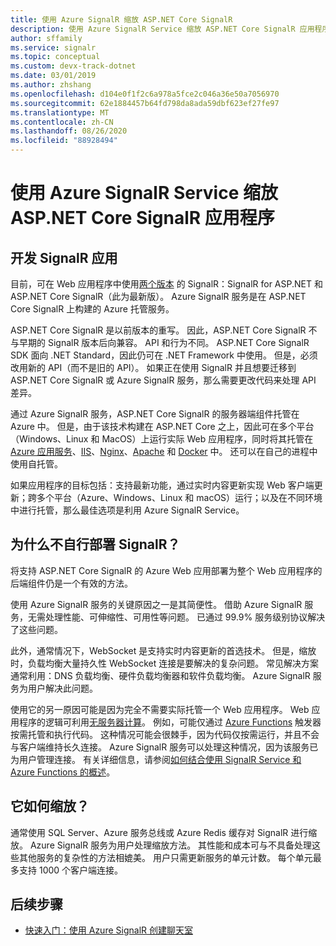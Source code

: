 ```yaml
---
title: 使用 Azure SignalR 缩放 ASP.NET Core SignalR
description: 使用 Azure SignalR Service 缩放 ASP.NET Core SignalR 应用程序的概述。
author: sffamily
ms.service: signalr
ms.topic: conceptual
ms.custom: devx-track-dotnet
ms.date: 03/01/2019
ms.author: zhshang
ms.openlocfilehash: d104e0f1f2c6a978a5fce2c046a36e50a7056970
ms.sourcegitcommit: 62e1884457b64fd798da8ada59dbf623ef27fe97
ms.translationtype: MT
ms.contentlocale: zh-CN
ms.lasthandoff: 08/26/2020
ms.locfileid: "88928494"
---
```

# <a name="scale-aspnet-core-signalr-applications-with-azure-signalr-service"></a>使用 Azure SignalR Service 缩放 ASP.NET Core SignalR 应用程序

## <a name="developing-signalr-apps"></a>开发 SignalR 应用

目前，可在 Web 应用程序中使用[两个版本](https://docs.microsoft.com/aspnet/core/signalr/version-differences) 的 SignalR：SignalR for ASP.NET 和 ASP.NET Core SignalR（此为最新版）。 Azure SignalR 服务是在 ASP.NET Core SignalR 上构建的 Azure 托管服务。

ASP.NET Core SignalR 是以前版本的重写。 因此，ASP.NET Core SignalR 不与早期的 SignalR 版本后向兼容。 API 和行为不同。 ASP.NET Core SignalR SDK 面向 .NET Standard，因此仍可在 .NET Framework 中使用。 但是，必须改用新的 API（而不是旧的 API）。 如果正在使用 SignalR 并且想要迁移到 ASP.NET Core SignalR 或 Azure SignalR 服务，那么需要更改代码来处理 API 差异。

通过 Azure SignalR 服务，ASP.NET Core SignalR 的服务器端组件托管在 Azure 中。 但是，由于该技术构建在 ASP.NET Core 之上，因此可在多个平台（Windows、Linux 和 MacOS）上运行实际 Web 应用程序，同时将其托管在 [Azure 应用服务](../app-service/overview.md)、[IIS](https://docs.microsoft.com/aspnet/core/host-and-deploy/iis/index)、[Nginx](https://docs.microsoft.com/aspnet/core/host-and-deploy/linux-nginx)、[Apache](https://docs.microsoft.com/aspnet/core/host-and-deploy/linux-apache) 和 [Docker](https://docs.microsoft.com/aspnet/core/host-and-deploy/docker/index) 中。 还可以在自己的进程中使用自托管。

如果应用程序的目标包括：支持最新功能，通过实时内容更新实现 Web 客户端更新；跨多个平台（Azure、Windows、Linux 和 macOS）运行；以及在不同环境中进行托管，那么最佳选项是利用 Azure SignalR Service。

## <a name="why-not-deploy-signalr-myself"></a>为什么不自行部署 SignalR？

将支持 ASP.NET Core SignalR 的 Azure Web 应用部署为整个 Web 应用程序的后端组件仍是一个有效的方法。

使用 Azure SignalR 服务的关键原因之一是其简便性。 借助 Azure SignalR 服务，无需处理性能、可伸缩性、可用性等问题。 已通过 99.9% 服务级别协议解决了这些问题。

此外，通常情况下，WebSocket 是支持实时内容更新的首选技术。 但是，缩放时，负载均衡大量持久性 WebSocket 连接是要解决的复杂问题。 常见解决方案通常利用：DNS 负载均衡、硬件负载均衡器和软件负载均衡。 Azure SignalR 服务为用户解决此问题。

使用它的另一原因可能是因为完全不需要实际托管一个 Web 应用程序。 Web 应用程序的逻辑可利用[无服务器计算](https://azure.microsoft.com/overview/serverless-computing/)。 例如，可能仅通过 [Azure Functions](https://docs.microsoft.com/azure/azure-functions/) 触发器按需托管和执行代码。 这种情况可能会很棘手，因为代码仅按需运行，并且不会与客户端维持长久连接。 Azure SignalR 服务可以处理这种情况，因为该服务已为用户管理连接。 有关详细信息，请参阅[如何结合使用 SignalR Service 和 Azure Functions 的概述](signalr-concept-azure-functions.md)。

## <a name="how-does-it-scale"></a>它如何缩放？

通常使用 SQL Server、Azure 服务总线或 Azure Redis 缓存对 SignalR 进行缩放。 Azure SignalR 服务为用户处理缩放方法。 其性能和成本可与不具备处理这些其他服务的复杂性的方法相媲美。 用户只需更新服务的单元计数。 每个单元最多支持 1000 个客户端连接。

## <a name="next-steps"></a>后续步骤

* [快速入门：使用 Azure SignalR 创建聊天室](signalr-quickstart-dotnet-core.md)